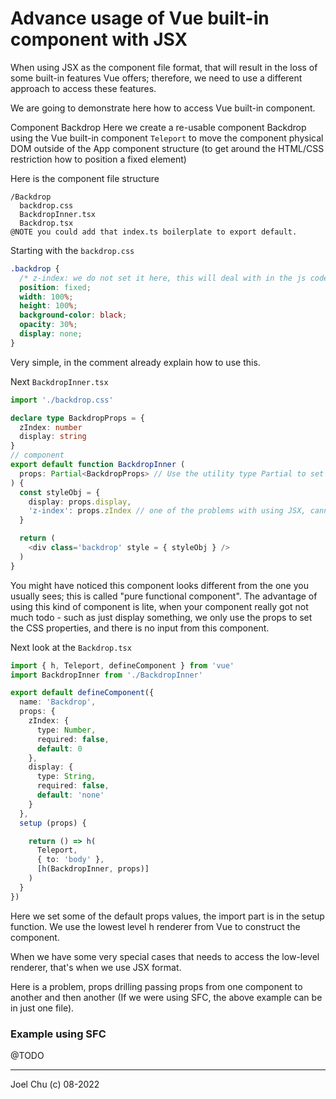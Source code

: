 # Advance usage of Vue built-in component with JSX

When using JSX as the component file format, that will result in the loss of some built-in features Vue offers; therefore, we need to use a different approach to access these features.

We are going to demonstrate here how to access Vue built-in component.

Component Backdrop
Here we create a re-usable component Backdrop using the Vue built-in component `Teleport` to move the component physical DOM outside of the App component structure (to get around the HTML/CSS restriction how to position a fixed element)

Here is the component file structure

```
/Backdrop
  backdrop.css
  BackdropInner.tsx
  Backdrop.tsx
@NOTE you could add that index.ts boilerplate to export default.
```

Starting with the `backdrop.css`

```css
.backdrop {
  /* z-index: we do not set it here, this will deal with in the js code */
  position: fixed;
  width: 100%;
  height: 100%;
  background-color: black;
  opacity: 30%;
  display: none;
}
```

Very simple, in the comment already explain how to use this.

Next `BackdropInner.tsx`

```ts
import './backdrop.css'

declare type BackdropProps = {
  zIndex: number
  display: string
}
// component  
export default function BackdropInner (
  props: Partial<BackdropProps> // Use the utility type Partial to set everything to optional
) {
  const styleObj = {
    display: props.display,
    'z-index': props.zIndex // one of the problems with using JSX, cannot use kebab-case for props key!
  }

  return (
    <div class='backdrop' style = { styleObj } />
  )
}
```

You might have noticed this component looks different from the one you usually sees; this is called "pure functional component". The advantage of using this kind of component is lite, when your component really got not much todo - such as just display something, we only use the props to set the CSS properties, and there is no input from this component.

Next look at the `Backdrop.tsx`

```ts
import { h, Teleport, defineComponent } from 'vue'
import BackdropInner from './BackdropInner'

export default defineComponent({
  name: 'Backdrop',
  props: {
    zIndex: {
      type: Number,
      required: false,
      default: 0
    },
    display: {
      type: String,
      required: false,
      default: 'none'
    }
  },
  setup (props) {

    return () => h(
      Teleport,
      { to: 'body' },
      [h(BackdropInner, props)]
    )
  }
})
```

Here we set some of the default props values, the import part is in the setup function. We use the lowest level h renderer from Vue to construct the component.

When we have some very special cases that needs to access the low-level renderer, that's when we use JSX format.

Here is a problem, props drilling passing props from one component to another and then another (If we were using SFC, the above example can be in just one file).

### Example using SFC 

@TODO 

--- 

Joel Chu (c) 08-2022